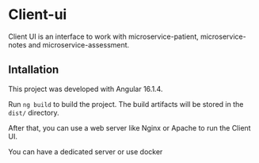 # Client-ui

Client UI is an interface to work with microservice-patient, microservice-notes and microservice-assessment. 

## Intallation

This project was developed with Angular 16.1.4.

Run `ng build` to build the project. The build artifacts will be stored in the `dist/` directory.

After that, you can use a web server like Nginx or Apache to run the Client UI.

You can have a dedicated server or use docker
